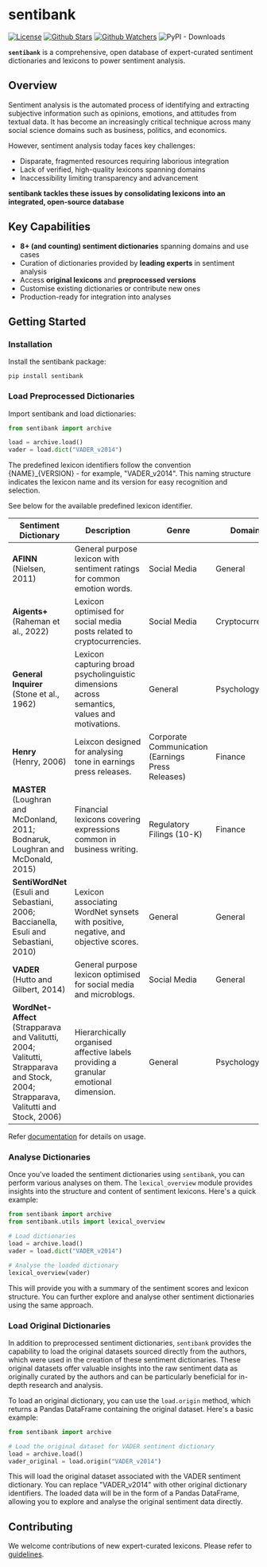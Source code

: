 # sentibank
[![License](https://img.shields.io/badge/License-CC--BY--NC--SA--4.0-green.svg?style=flat-square)](https://creativecommons.org/licenses/by-nc-sa/4.0/)
[![Github Stars](https://img.shields.io/github/stars/socius-org/sentibank?style=flat-square&logo=github)](https://github.com/socius-org/sentibank)
[![Github Watchers](https://img.shields.io/github/watchers/socius-org/sentibank?style=flat-square&logo=github)](https://github.com/socius-org/sentibank)
![PyPI - Downloads](https://img.shields.io/pypi/dm/sentibank?style=flat-square&logo=python)

**`sentibank`** is a comprehensive, open database of expert-curated sentiment dictionaries and lexicons to power sentiment analysis.

## Overview 

Sentiment analysis is the automated process of identifying and extracting subjective information such as opinions, emotions, and attitudes from textual data. It has become an increasingly critical technique across many social science domains such as business, politics, and economics. 

However, sentiment analysis today faces key challenges:
- Disparate, fragmented resources requiring laborious integration
- Lack of verified, high-quality lexicons spanning domains
- Inaccessibility limiting transparency and advancement

**sentibank tackles these issues by consolidating lexicons into an integrated, open-source database**

## Key Capabilities 

- **8+ (and counting) sentiment dictionaries** spanning domains and use cases
- Curation of dictionaries provided by **leading experts** in sentiment analysis
- Access **original lexicons** and **preprocessed versions**
- Customise existing dictionaries or contribute new ones
- Production-ready for integration into analyses

## Getting Started 

### Installation

Install the sentibank package:

```
pip install sentibank
```

### Load Preprocessed Dictionaries

Import sentibank and load dictionaries:

```python
from sentibank import archive

load = archive.load()
vader = load.dict("VADER_v2014") 
```

The predefined lexicon identifiers follow the convention {NAME}_{VERSION} - for example, "VADER_v2014". This naming structure indicates the lexicon name and its version for easy recognition and selection. 

See below for the available predefined lexicon identifier.

| Sentiment Dictionary | Description | Genre | Domain | Predefined Identifiers |
|------------------------|---------------|------|-----|------------------------|
|**AFINN** <br> (Nielsen, 2011)| General purpose lexicon with sentiment ratings for common emotion words. |Social Media|General| `AFINN_v2009`, `AFINN_v2011`, `AFINN_v2015` |
|**Aigents+** <br> (Raheman et al., 2022)| Lexicon optimised for social media posts related to cryptocurrencies. |Social Media|Cryptocurrency| `Aigents+_v2022`|
|**General Inquirer** <br> (Stone et al., 1962)| Lexicon capturing broad psycholinguistic dimensions across semantics, values and motivations.  |General|Psychology| `HarvardGI_v2000`|
|**Henry** <br> (Henry, 2006) | Leixcon designed for analysing tone in earnings press releases. |Corporate Communication (Earnings Press Releases)|Finance| `Henry_v2006`|
|**MASTER** <br> (Loughran and McDonland, 2011; Bodnaruk, Loughran and McDonald, 2015)| Financial lexicons covering expressions common in business writing. |Regulatory Filings (10-K)|Finance| `MASTER_v2022`|
|**SentiWordNet** <br> (Esuli and Sebastiani, 2006; Baccianella, Esuli and Sebastiani, 2010)| Lexicon associating WordNet synsets with positive, negative, and objective scores. |General|General| `SentiWordNet_v2010_simple`, `SentiWordNet_v2010_nuanced` |
|**VADER** <br> (Hutto and Gilbert, 2014)| General purpose lexicon optimised for social media and microblogs. |Social Media|General| `VADER_v2014`|
|**WordNet-Affect** <br> (Strapparava and Valitutti, 2004; Valitutti, Strapparava and Stock, 2004; Strapparava, Valitutti and Stock, 2006)| Hierarchically organised affective labels providing a  granular emotional dimension. |General|Psychology| `WordNet-Affect_v2006`|

Refer [documentation](docs_link) for details on usage.

### Analyse Dictionaries

Once you've loaded the sentiment dictionaries using `sentibank`, you can perform various analyses on them. The `lexical_overview` module provides insights into the structure and content of sentiment lexicons. Here's a quick example:

```python
from sentibank import archive
from sentibank.utils import lexical_overview

# Load dictionaries
load = archive.load()
vader = load.dict("VADER_v2014")

# Analyse the loaded dictionary
lexical_overview(vader)
```

This will provide you with a summary of the sentiment scores and lexicon structure. You can further explore and analyse other sentiment dictionaries using the same approach.

### Load Original Dictionaries

In addition to preprocessed sentiment dictionaries, `sentibank` provides the capability to load the original datasets sourced directly from the authors, which were used in the creation of these sentiment dictionaries. These original datasets offer valuable insights into the raw sentiment data as originally curated by the authors and can be particularly beneficial for in-depth research and analysis.

To load an original dictionary, you can use the `load.origin` method, which returns a Pandas DataFrame containing the original dataset. Here's a basic example:

```python
from sentibank import archive

# Load the original dataset for VADER sentiment dictionary
load = archive.load()
vader_original = load.origin("VADER_v2014")
```

This will load the original dataset associated with the VADER sentiment dictionary. You can replace "VADER_v2014" with other original dictionary identifiers. The loaded data will be in the form of a Pandas DataFrame, allowing you to explore and analyse the original sentiment data directly.

## Contributing 

We welcome contributions of new expert-curated lexicons. Please refer to [guidelines](https://github.com/socius-org/sentibank/blob/main/doc/CONTRIBUTING.md).
